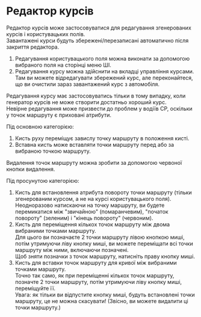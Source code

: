 # Редактор курсів
  
Редактор курсів може застосовуватися для редагування згенерованих курсів і користувацьких полів.  
Завантажені курси будуть збережені/перезаписані автоматично після закриття редактора.  
  
1) Редагування користувацького поля можна виконати за допомогою вибраного поля на сторінці меню ШІ.  
2) Редагування курсу можна здійснити на вкладці управління курсами.  
    Там ви можете відредагувати збережений курс, але переконайтеся, що ви очистили зараз завантажений курс з автомобіля.  
  
Редагування курсу має застосовуватись тільки в тому випадку, коли генератор курсів не може створити достатньо хороший курс.  
Невірне редагування може призвести до проблем у водіїв CP, оскільки у точок маршруту є приховані атрибути.  


  
Під основною категорією:  

1) Кисть руху переміщує завислу точку маршруту в положення кисті.  
2) Вставна кисть може вставляти точки маршруту перед або за вибраною точкою маршруту.  
  
Видалення точок маршруту можна зробити за допомогою червоної кнопки видалення.  


  
Під просунутою категорією:  

1) Кисть для встановлення атрибута повороту точки маршруту (тільки згенерованим курсом, а не на курсі користувацького поля).  
Неодноразово натискаючи на точку маршруту, ви будете перемикатися між "звичайною" (помаранчевим), "початок повороту" (зеленим) і "кінець повороту" (червоним).  
2) Кисть для переміщення кількох точок маршруту між двома вибраними точками маршруту.  
Для цього ви позначаєте 2 точки маршруту лівою кнопкою миші, потім утримуючи ліву кнопку миші, ви можете переміщати всі точки маршруту між ними, включаючи позначені.  
Щоб зняти позначки з точок маршруту, натисніть праву кнопку миші.  
3) Кисть для вставки точок маршруту для кривої між вибраними точками маршруту.  
Точно так само, як при переміщенні кількох точок маршруту, позначте 2 точки маршруту, потім утримуючи ліву кнопку миші, переміщуйте її.  
Увага: як тільки ви відпустите кнопку миші, будуть встановлені точки маршруту, це не можна скасувати! (Звісно, ви можете видалити ці точки маршруту.)  



